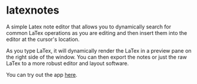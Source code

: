 # latexnotes
A simple Latex note editor that allows you to dynamically search for common LaTex operations as you are editing and then insert them into the editor at the cursor's location.

As you type LaTex, it will dynamically render the LaTex in a preview pane on the right side of the window. You can then export the notes or just the raw LaTex to a more robust editor and layout software.

You can try out the app [here](http://latexnotes.surge.sh/).
